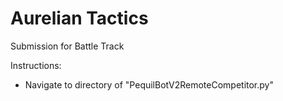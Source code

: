 # Aurelian Tactics

Submission for Battle Track

Instructions:

* Navigate to directory of "PequilBotV2RemoteCompetitor.py" 
``` python PequilBotV2RemoteCompetitor.py --id <agent_id>


